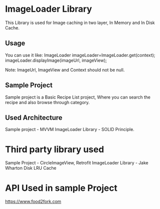 # ImageLoader Library

This Library is used for Image caching in two layer, In Memory and In Disk Cache.


## Usage

You can use it like:
ImageLoader imageLoader=ImageLoader.get(context);
imageLoader.displayImage(imageUrl, imageView);

Note: ImageUrl, ImageView and Context should not be null.


## Sample Project

Sample project is a Basic Recipe List project, Where you can search the recipe and also browse through category.

## Used Architecture
Sample project - MVVM
ImageLoader Library - SOLID Principle. 

# Third party library used

Sample Project - CircleImageView, Retrofit
ImageLoader Library - Jake Wharton Disk LRU Cache

# API Used in sample Project

https://www.food2fork.com
